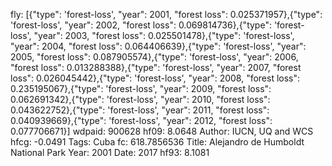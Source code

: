 fly: [{"type": 'forest-loss', "year": 2001, "forest loss": 0.025371957},{"type": 'forest-loss', "year": 2002, "forest loss": 0.069814736},{"type": 'forest-loss', "year": 2003, "forest loss": 0.025501478},{"type": 'forest-loss', "year": 2004, "forest loss": 0.064406639},{"type": 'forest-loss', "year": 2005, "forest loss": 0.087905574},{"type": 'forest-loss', "year": 2006, "forest loss": 0.013288388},{"type": 'forest-loss', "year": 2007, "forest loss": 0.026045442},{"type": 'forest-loss', "year": 2008, "forest loss": 0.235195067},{"type": 'forest-loss', "year": 2009, "forest loss": 0.062691342},{"type": 'forest-loss', "year": 2010, "forest loss": 0.043622752},{"type": 'forest-loss', "year": 2011, "forest loss": 0.040939669},{"type": 'forest-loss', "year": 2012, "forest loss": 0.077706671}]
wdpaid: 900628
hf09: 8.0648
Author: IUCN, UQ and WCS
hfcg: -0.0491
Tags: Cuba
fc: 618.7856536
Title: Alejandro de Humboldt National Park
Year: 2001
Date: 2017
hf93: 8.1081

